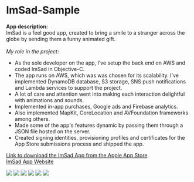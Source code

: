 # ImSad-Sample
<b>App description:</b><br>
ImSad is a feel good app, created to bring a smile to a stranger across the globe by sending them a funny animated gift. 
<br><br>
<i>My role in the project:</i>
<br>
<ul>
<li>As the sole developer on the app, I’ve setup the back end on AWS and coded ImSad in Objective-C.</li>
<li>The app runs on AWS, which was was chosen for its scalability. I’ve implemented DynamoDB database, S3 storage, SNS push notifications and Lambda services to support the project.</li>
<li>A lot of care and attention went into making each interaction delightful with animations and sounds.</li>
<li>Implemented in-app purchases, Google ads and Firebase analytics.</li>
<li>Also implemented MapKit, CoreLocation and AVFoundation frameworks among others.</li>
<li>Made some of the app's features dynamic by passing them through a JSON file hosted on the server.</li>
<li>Created signing identities, provisioning profiles and certificates for the App Store submissions process and shipped the app.</li>
</ul>
<p>
<a href="https://itunes.apple.com/us/app/imsad/id1172330991?ls=1&mt=8" target="_blank">Link to download the ImSad App from the Apple App Store</a><br>
<a href="http://imsadapp.com/" target="_blank">ImSad App Website</a>
</p>

<a href="https://cloud.githubusercontent.com/assets/8516682/21945347/c6b51414-d9a8-11e6-8eb7-a3d3714fccc4.png" target="_blank"><img src="https://cloud.githubusercontent.com/assets/8516682/21945347/c6b51414-d9a8-11e6-8eb7-a3d3714fccc4.png" style="max-width:100%;"></a>
<a href="https://cloud.githubusercontent.com/assets/8516682/21945363/e369defa-d9a8-11e6-881a-c4f00000d1e7.png" target="_blank"><img src="https://cloud.githubusercontent.com/assets/8516682/21945363/e369defa-d9a8-11e6-881a-c4f00000d1e7.png" style="max-width:100%;"></a>
<a href="https://cloud.githubusercontent.com/assets/8516682/21945373/eb35aac4-d9a8-11e6-8789-b9595a9d7956.png" target="_blank"><img src="https://cloud.githubusercontent.com/assets/8516682/21945373/eb35aac4-d9a8-11e6-8789-b9595a9d7956.png" style="max-width:100%;"></a>
<a href="https://cloud.githubusercontent.com/assets/8516682/21945376/f03b67a2-d9a8-11e6-9c63-598cdf799ffc.png" target="_blank"><img src="https://cloud.githubusercontent.com/assets/8516682/21945376/f03b67a2-d9a8-11e6-9c63-598cdf799ffc.png" style="max-width:100%;"></a>
<a href="https://cloud.githubusercontent.com/assets/8516682/21945384/f500fdd8-d9a8-11e6-9b3d-19b0a310365f.png" target="_blank"><img src="https://cloud.githubusercontent.com/assets/8516682/21945384/f500fdd8-d9a8-11e6-9b3d-19b0a310365f.png" style="max-width:100%;"></a>
<a href="https://cloud.githubusercontent.com/assets/8516682/21945787/48c0bfb0-d9ab-11e6-8e9e-d074790d2c88.png" target="_blank"><img src="https://cloud.githubusercontent.com/assets/8516682/21945787/48c0bfb0-d9ab-11e6-8e9e-d074790d2c88.png" style="max-width:100%;"></a>
